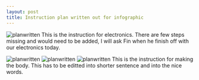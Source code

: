 ```yaml
---
layout: post
title: Instruction plan written out for infographic
---
```


![planwritten]({{site.baseurl}}/images/instructionplan0.jpg)
This is the instruction for electronics. There are few steps missing and would need to be added, I will ask Fin when he finish off with our electronics today. 

![planwritten]({{site.baseurl}}/images/instructionplan.png)
![planwritten]({{site.baseurl}}/images/instructionplan.png1)
![planwritten]({{site.baseurl}}/images/instructionplan.png2)
This is the instruction for making the body. This has to be editted into shorter sentence and into the nice words. 
